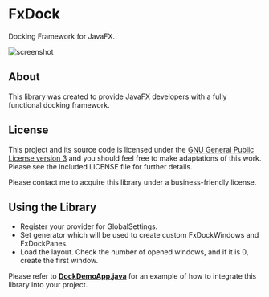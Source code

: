 # FxDock

Docking Framework for JavaFX.

![screenshot](https://github.com/andy-goryachev/FxDock/blob/master/screenshots/2016-0521-125006-709.png)

## About

This library was created to provide JavaFX developers with a fully functional docking framework.

## License

This project and its source code is licensed under the [GNU General Public License version 3](https://www.gnu.org/licenses/gpl-3.0.en.html) and you should feel free to make adaptations of this work. Please see the included LICENSE file for further details.

Please contact me to acquire this library under a business-friendly license.

## Using the Library

- Register your provider for GlobalSettings.
- Set generator which will be used to create custom FxDockWindows and FxDockPanes.
- Load the layout.  Check the number of opened windows, and if it is 0, create the first window.   

Please refer to [**DockDemoApp.java**](https://github.com/andy-goryachev/FxDock/blob/master/src/demo/dock/DockDemoApp.java) for an example of how to integrate this library into your project.